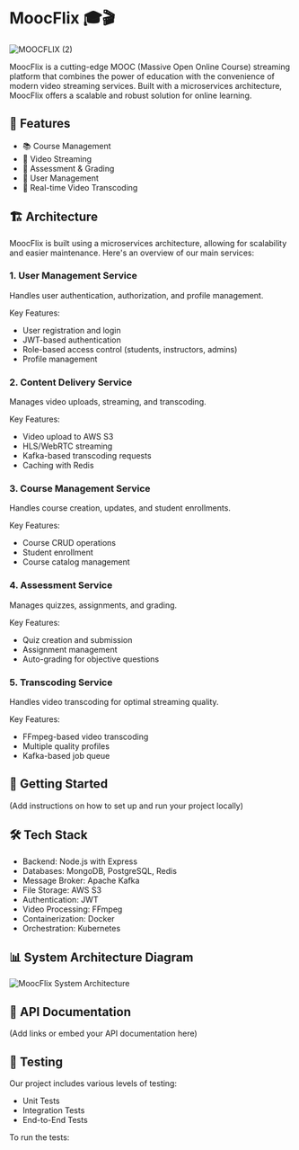 # MoocFlix 🎓🎬

![MOOCFLIX (2)](https://github.com/user-attachments/assets/2685fa1e-2058-416a-8471-af8c968a6bb3)

MoocFlix is a cutting-edge MOOC (Massive Open Online Course) streaming platform that combines the power of education with the convenience of modern video streaming services. Built with a microservices architecture, MoocFlix offers a scalable and robust solution for online learning.

## 🌟 Features

- 📚 Course Management
- 🎥 Video Streaming
- 📝 Assessment & Grading
- 👤 User Management
- 🔄 Real-time Video Transcoding

## 🏗️ Architecture

MoocFlix is built using a microservices architecture, allowing for scalability and easier maintenance. Here's an overview of our main services:

### 1. User Management Service

Handles user authentication, authorization, and profile management.

Key Features:
- User registration and login
- JWT-based authentication
- Role-based access control (students, instructors, admins)
- Profile management

### 2. Content Delivery Service

Manages video uploads, streaming, and transcoding.

Key Features:
- Video upload to AWS S3
- HLS/WebRTC streaming
- Kafka-based transcoding requests
- Caching with Redis

### 3. Course Management Service

Handles course creation, updates, and student enrollments.

Key Features:
- Course CRUD operations
- Student enrollment
- Course catalog management

### 4. Assessment Service

Manages quizzes, assignments, and grading.

Key Features:
- Quiz creation and submission
- Assignment management
- Auto-grading for objective questions

### 5. Transcoding Service

Handles video transcoding for optimal streaming quality.

Key Features:
- FFmpeg-based video transcoding
- Multiple quality profiles
- Kafka-based job queue

## 🚀 Getting Started

(Add instructions on how to set up and run your project locally)

## 🛠️ Tech Stack

- Backend: Node.js with Express
- Databases: MongoDB, PostgreSQL, Redis
- Message Broker: Apache Kafka
- File Storage: AWS S3
- Authentication: JWT
- Video Processing: FFmpeg
- Containerization: Docker
- Orchestration: Kubernetes

## 📊 System Architecture Diagram

![MoocFlix System Architecture](path/to/architecture/diagram.png)

## 🌈 API Documentation

(Add links or embed your API documentation here)

## 🧪 Testing

Our project includes various levels of testing:

- Unit Tests
- Integration Tests
- End-to-End Tests

To run the tests:
